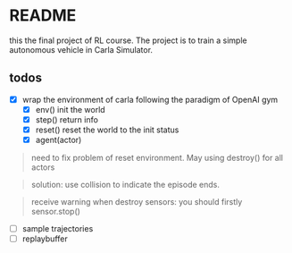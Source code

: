 # README
this the final project of RL course. The project is to train a simple autonomous vehicle in Carla Simulator.    

## todos
- [x] wrap the environment of carla following the paradigm of OpenAI gym
  - [x] env() init the world
  - [x] step() return info
  - [x] reset() reset the world to the init status
  - [x] agent(actor)

> need to fix problem of reset environment. May using destroy() for all actors

> solution:
> use collision to indicate the episode ends.

> receive warning when destroy sensors: you should firstly sensor.stop()

- [ ] sample trajectories
- [ ] replaybuffer